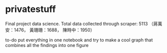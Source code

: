 # privatestuff
Final project data science. 
Total data collected through scraper: 5113 （蔣萬安：1476， 黃珊珊：1688， 陳時中：1950）

to-do put everything in one notebook and try to make a cool graph that combines all the findings into one figure

